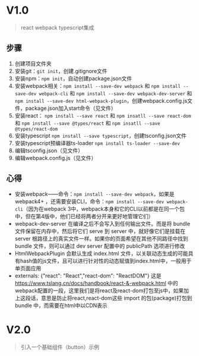 # V1.0

> react webpack typescript集成

## 步骤

1. 创建项目文件夹
2. 安装git：`git init`，创建.gitignore文件
3. 安装npm：`npm init`，自动创建package.json文件
4. 安装webpack相关：`npm install --save-dev webpack` 和 `npm install --save-dev webpack-cli` 和 `npm install --save-dev webpack-dev-server` 和 `npm install --save-dev html-webpack-plugin`，创建webpack.config.js文件，package.json加入start命令（见文件）
5. 安装react： `npm install --save react` 和 `npm insatll --save react-dom` 和 `npm install --save @types/react` 和 `npm insatll --save @types/react-dom`
6. 安装typescript `npm install --save typescript`，创建tsconfig.json文件
7. 安装typescript预编译器ts-loader `npm install ts-loader --save-dev`
8. 编辑tsconfig.json（见文件）
9. 编辑webpack.config.js（见文件）

## 心得

* 安装webpack——命令：`npm install --save-dev webpack`，如果是webpack4+ ，还需要安装CLI，命令：`npm install --save-dev webpack-cli`（因为在webpack 3中，webpack本身和它的CLI以前都是在同一个包中，但在第4版中，他们已经将两者分开来更好地管理它们）
* webpack-dev-server 在编译之后不会写入到任何输出文件。而是将 bundle 文件保留在内存中，然后将它们 serve 到 server 中，就好像它们是挂载在 server 根路径上的真实文件一样。如果你的页面希望在其他不同路径中找到 bundle 文件，则可以通过 dev server 配置中的 publicPath 选项进行修改
* HtmlWebpackPlugin 会默认生成 index.html 文件，以关联动态生成的可能具有hash值的js文件，且可以进行针对性的动态赋值到index.html中，一般用于单页面应用
* externals: {"react": "React","react-dom": "ReactDOM"} 这是 https://www.tslang.cn/docs/handbook/react-&-webpack.html 中的webpack配置的一段，这里我们是将react及react-dom打包至js中，如果加上这段话，意思是防止将react,react-dom这些 import 的包(package)打包到 bundle 中，而需要在html中以CDN表示


# V2.0

> 引入一个基础组件（button）示例
